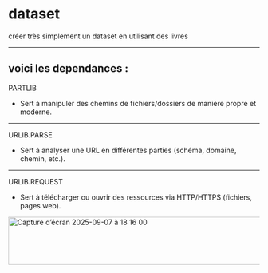 # dataset
créer très simplement un dataset en utilisant des livres 

---
voici les dependances : 
---
PARTLIB
  - Sert à manipuler des chemins de fichiers/dossiers de manière propre et moderne.
---
URLIB.PARSE
  - Sert à analyser une URL en différentes parties (schéma, domaine, chemin, etc.).
---
URLIB.REQUEST
  - Sert à télécharger ou ouvrir des ressources via HTTP/HTTPS (fichiers, pages web).

<img width="686" height="96" alt="Capture d’écran 2025-09-07 à 18 16 00" src="https://github.com/user-attachments/assets/a1f4335f-84e7-4038-ab30-75619c0f6392" />
